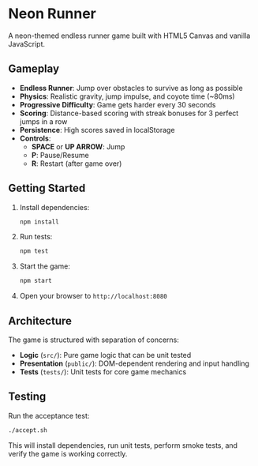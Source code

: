 # Neon Runner

A neon-themed endless runner game built with HTML5 Canvas and vanilla JavaScript.

## Gameplay

- **Endless Runner**: Jump over obstacles to survive as long as possible
- **Physics**: Realistic gravity, jump impulse, and coyote time (~80ms)
- **Progressive Difficulty**: Game gets harder every 30 seconds
- **Scoring**: Distance-based scoring with streak bonuses for 3 perfect jumps in a row
- **Persistence**: High scores saved in localStorage
- **Controls**: 
  - **SPACE** or **UP ARROW**: Jump
  - **P**: Pause/Resume
  - **R**: Restart (after game over)

## Getting Started

1. Install dependencies:
   ```bash
   npm install
   ```

2. Run tests:
   ```bash
   npm test
   ```

3. Start the game:
   ```bash
   npm start
   ```

4. Open your browser to `http://localhost:8080`

## Architecture

The game is structured with separation of concerns:

- **Logic** (`src/`): Pure game logic that can be unit tested
- **Presentation** (`public/`): DOM-dependent rendering and input handling
- **Tests** (`tests/`): Unit tests for core game mechanics

## Testing

Run the acceptance test:
```bash
./accept.sh
```

This will install dependencies, run unit tests, perform smoke tests, and verify the game is working correctly.